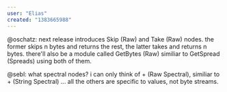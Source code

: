 ```yaml
---
user: "Elias"
created: "1383665988"
---
```


@oschatz:
next release introduces Skip (Raw) and Take (Raw) nodes. the former skips n bytes and returns the rest, the latter takes and returns n bytes. there'll also be a module called GetBytes (Raw) similiar to GetSpread (Spreads) using both of them.

@sebl:
what spectral nodes? i can only think of + (Raw Spectral), similiar to + (String Spectral) ... all the others are specific to values, not byte streams.
